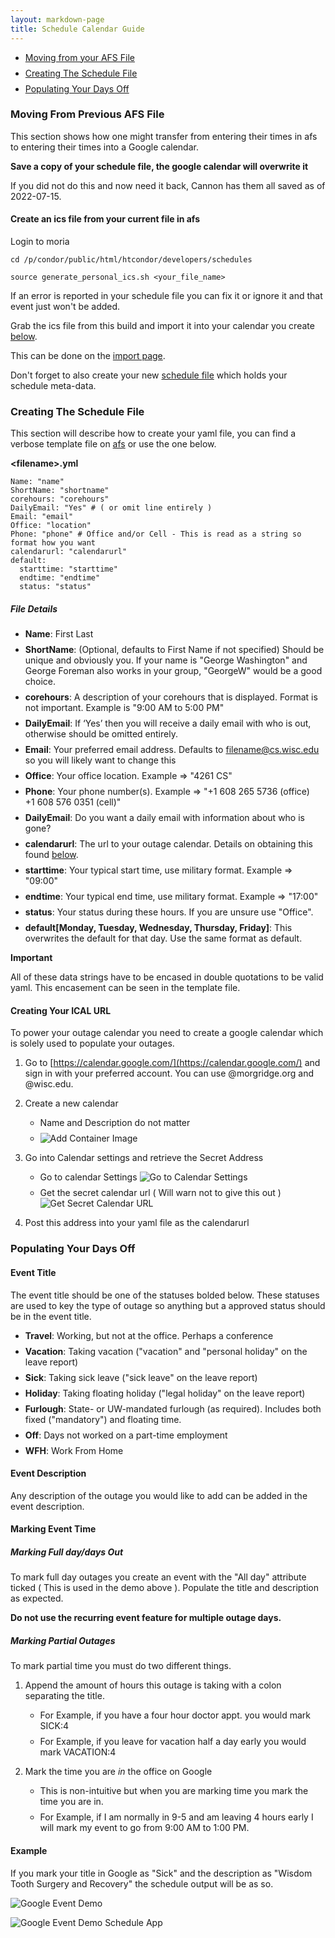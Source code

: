```yaml
---
layout: markdown-page
title: Schedule Calendar Guide
---
```


<style>
   li { margin-bottom: .5rem }
</style>

- [Moving from your AFS File](#moving-from-previous-afs-file)
- [Creating The Schedule File](#creating-the-schedule-file)
- [Populating Your Days Off](#populating-your-days-off)

### Moving From Previous AFS File

This section shows how one might transfer from entering their times in afs to entering their times into a Google calendar. 

**Save a copy of your schedule file, the google calendar will overwrite it**

If you did not do this and now need it back, Cannon has them all saved as of 2022-07-15. 

#### Create an ics file from your current file in afs

Login to moria

```shell
cd /p/condor/public/html/htcondor/developers/schedules

source generate_personal_ics.sh <your_file_name>
```

If an error is reported in your schedule file you can fix it or ignore it and that event just won't be added. 

Grab the ics file from this build and import it into your calendar you create [below](#creating-the-schedule-file). 

This can be done on the [import page](https://calendar.google.com/calendar/u/0/r/settings/export).

Don't forget to also create your new [schedule file](#creating-the-schedule-file) which holds your schedule meta-data.

### Creating The Schedule File

This section will describe how to create your yaml file, you can find a verbose template file on [afs](https://research.cs.wisc.edu/htcondor/developers/schedules/sample_yaml_schedule.html) or use the one below.

**\<filename>.yml**
```
Name: "name"
ShortName: "shortname"
corehours: "corehours"
DailyEmail: "Yes" # ( or omit line entirely )
Email: "email"
Office: "location"
Phone: "phone" # Office and/or Cell - This is read as a string so format how you want
calendarurl: "calendarurl"
default:
  starttime: "starttime"
  endtime: "endtime"
  status: "status"
```
##### File Details

- **Name**: First Last
- **ShortName**: (Optional, defaults to First Name if not specified) Should be unique and obviously you. If your name is "George Washington" and George Foreman also works in your group, "GeorgeW" would be a good choice.
- **corehours**: A description of your corehours that is displayed. Format is not important. Example is "9:00 AM to 5:00 PM"
- **DailyEmail**: If ‘Yes’ then you will receive a daily email with who is out, otherwise should be omitted entirely.
- **Email**: Your preferred email address. Defaults to filename@cs.wisc.edu so you will likely want to change this
- **Office**: Your office location. Example => "4261 CS"
- **Phone**: Your phone number(s). Example => "+1 608 265 5736 (office) <br> +1 608 576 0351 (cell)"
- **DailyEmail**: Do you want a daily email with information about who is gone?
- **calendarurl**: The url to your outage calendar. Details on obtaining this found [below](#creating-your-ical-url).
- **starttime**: Your typical start time, use military format. Example => "09:00"
- **endtime**: Your typical end time, use military format. Example => "17:00"
- **status**: Your status during these hours. If you are unsure use "Office".
- **default\[Monday, Tuesday, Wednesday, Thursday, Friday]**: This overwrites the default for that day. Use the same format as default.

**Important**

All of these data strings have to be encased in double quotations to be valid yaml. This encasement can be seen in the template file.

#### Creating Your ICAL URL

To power your outage calendar you need to create a google calendar which is solely used to populate your outages.

1. Go to [https://calendar.google.com/](https://calendar.google.com/) and sign in with your preferred account. You can use @morgridge.org and @wisc.edu.
2. Create a new calendar
    - Name and Description do not matter
    - ![Add Container Image](../../images/docs/add_new_calendar.jpg)

3. Go into Calendar settings and retrieve the Secret Address
    - Go to calendar Settings
      ![Go to Calendar Settings](../../images/docs/go_to_calendar_settings.jpg)
    - Get the secret calendar url ( Will warn not to give this out )  
      ![Get Secret Calendar URL](../../images/docs/get_calendar_url.jpg)

4. Post this address into your yaml file as the calendarurl

### Populating Your Days Off

#### Event Title

The event title should be one of the statuses bolded below. These statuses are 
used to key the type of outage so anything but a approved status should be in the event title.

- **Travel**:   Working, but not at the office. Perhaps a conference
- **Vacation**: Taking vacation ("vacation" and "personal holiday" on the leave report)
- **Sick**:     Taking sick leave ("sick leave" on the leave report)
- **Holiday**:  Taking floating holiday ("legal holiday" on the leave report)
- **Furlough**: State- or UW-mandated furlough (as required). Includes both fixed ("mandatory") and floating time.
- **Off**:      Days not worked on a part-time employment
- **WFH**: Work From Home
 
#### Event Description

Any description of the outage you would like to add can be added in the event 
description.

#### Marking Event Time

##### Marking Full day/days Out

To mark full day outages you create an event with the "All day" attribute ticked ( This is used in the demo above ). Populate the title and description as expected.

**Do not use the recurring event feature for multiple outage days.**

##### Marking Partial Outages

To mark partial time you must do two different things.

1. Append the amount of hours this outage is taking with a colon separating the title.
   - For Example, if you have a four hour doctor appt. you would mark SICK:4
   - For Example, if you leave for vacation half a day early you would mark VACATION:4

2. Mark the time you are _*in*_ the office on Google
   - This is non-intuitive but when you are marking time you mark the time you are in.
   - For Example, if I am normally in 9-5 and am leaving 4 hours early I will mark my event to go from 9:00 AM to 1:00 PM.

#### Example

If you mark your title in Google as "Sick" and the description as "Wisdom Tooth Surgery and Recovery" the schedule output will be as so.

![Google Event Demo](../../images/docs/demo_outage.jpg)

![Google Event Demo Schedule App](../../images/docs/demo_outage_schedule_app.jpg)


